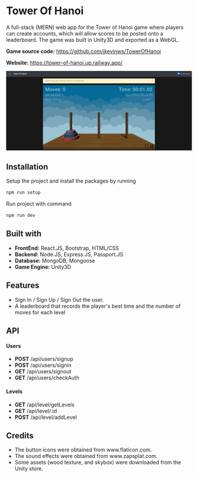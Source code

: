# Tower Of Hanoi

A full-stack (MERN) web app for the Tower of Hanoi game where players can create accounts, which will allow scores to be posted onto a leaderboard. The game was built in Unity3D and exported as a WebGL.

<b>Game source code:</b> <a>https://github.com/ikevinws/TowerOfHanoi</a>

<b>Website: </b> <a>https://tower-of-hanoi.up.railway.app/</a>

<img width="1438" alt="screenshot" src="images/home.png">

<h2>Installation</h2>

Setup the project and install the packages by running

```bash
npm run setup
```

Run project with command

```bash
npm run dev
```

<h2>Built with</h2>
<ul>
    <li><b>FrontEnd:</b> React.JS, Bootstrap, HTML/CSS </li>
    <li><b>Backend:</b> Node.JS, Express.JS, Passport.JS  </li>
    <li><b>Database:</b> MongoDB, Mongoose  </li>
    <li><b>Game Engine:</b> Unity3D</li>
</ul>

<h2> Features </h2>
<ul>
    <li> Sign In / Sign Up / Sign Out the user. </li>
    <li> A leaderboard that records the player's best time and the number of moves for each level</li>
</ul>

<h2> API </h2>
<h4> Users </h4>
<ul>
  <li> <b>POST</b> /api/users/signup </li>
  <li> <b>POST</b>  /api/users/signin  </li>
  <li> <b>GET</b>  /api/users/signout </li>
  <li> <b>GET</b>  /api/users/checkAuth </li>
</ul>

<h4> Levels </h4>
<ul>
  <li> <b>GET</b> /api/level/getLevels </li>
  <li> <b>GET</b> /api/level/:id </li>
  <li> <b>POST</b> /api/level/addLevel </li>
</ul>

<h2> Credits </h2>
<ul>
  <li>The button icons were obtained from <a>www.flaticon.com</a>.</li>
  <li>The sound effects were obtained from <a>www.zapsplat.com</a>.</li>
  <li>Some assets (wood texture, and skybox) were downloaded from the Unity store.</li> 
</ul>
